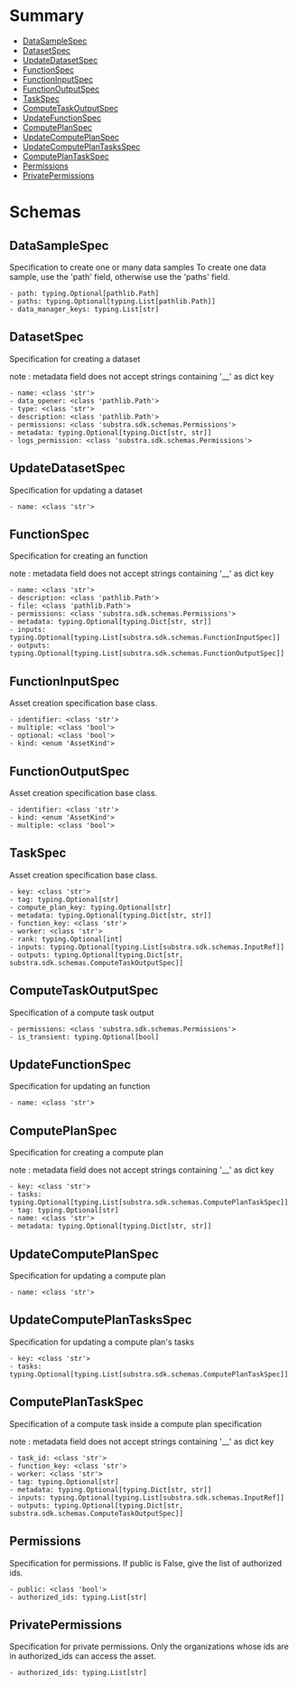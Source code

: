 # Summary

- [DataSampleSpec](#DataSampleSpec)
- [DatasetSpec](#DatasetSpec)
- [UpdateDatasetSpec](#UpdateDatasetSpec)
- [FunctionSpec](#FunctionSpec)
- [FunctionInputSpec](#FunctionInputSpec)
- [FunctionOutputSpec](#FunctionOutputSpec)
- [TaskSpec](#TaskSpec)
- [ComputeTaskOutputSpec](#ComputeTaskOutputSpec)
- [UpdateFunctionSpec](#UpdateFunctionSpec)
- [ComputePlanSpec](#ComputePlanSpec)
- [UpdateComputePlanSpec](#UpdateComputePlanSpec)
- [UpdateComputePlanTasksSpec](#UpdateComputePlanTasksSpec)
- [ComputePlanTaskSpec](#ComputePlanTaskSpec)
- [Permissions](#Permissions)
- [PrivatePermissions](#PrivatePermissions)


# Schemas

## DataSampleSpec
Specification to create one or many data samples
To create one data sample, use the 'path' field, otherwise use
the 'paths' field.
```text
- path: typing.Optional[pathlib.Path]
- paths: typing.Optional[typing.List[pathlib.Path]]
- data_manager_keys: typing.List[str]
```

## DatasetSpec
Specification for creating a dataset

note : metadata field does not accept strings containing '__' as dict key
```text
- name: <class 'str'>
- data_opener: <class 'pathlib.Path'>
- type: <class 'str'>
- description: <class 'pathlib.Path'>
- permissions: <class 'substra.sdk.schemas.Permissions'>
- metadata: typing.Optional[typing.Dict[str, str]]
- logs_permission: <class 'substra.sdk.schemas.Permissions'>
```

## UpdateDatasetSpec
Specification for updating a dataset
```text
- name: <class 'str'>
```

## FunctionSpec
Specification for creating an function

note : metadata field does not accept strings containing '__' as dict key
```text
- name: <class 'str'>
- description: <class 'pathlib.Path'>
- file: <class 'pathlib.Path'>
- permissions: <class 'substra.sdk.schemas.Permissions'>
- metadata: typing.Optional[typing.Dict[str, str]]
- inputs: typing.Optional[typing.List[substra.sdk.schemas.FunctionInputSpec]]
- outputs: typing.Optional[typing.List[substra.sdk.schemas.FunctionOutputSpec]]
```

## FunctionInputSpec
Asset creation specification base class.
```text
- identifier: <class 'str'>
- multiple: <class 'bool'>
- optional: <class 'bool'>
- kind: <enum 'AssetKind'>
```

## FunctionOutputSpec
Asset creation specification base class.
```text
- identifier: <class 'str'>
- kind: <enum 'AssetKind'>
- multiple: <class 'bool'>
```

## TaskSpec
Asset creation specification base class.
```text
- key: <class 'str'>
- tag: typing.Optional[str]
- compute_plan_key: typing.Optional[str]
- metadata: typing.Optional[typing.Dict[str, str]]
- function_key: <class 'str'>
- worker: <class 'str'>
- rank: typing.Optional[int]
- inputs: typing.Optional[typing.List[substra.sdk.schemas.InputRef]]
- outputs: typing.Optional[typing.Dict[str, substra.sdk.schemas.ComputeTaskOutputSpec]]
```

## ComputeTaskOutputSpec
Specification of a compute task output
```text
- permissions: <class 'substra.sdk.schemas.Permissions'>
- is_transient: typing.Optional[bool]
```

## UpdateFunctionSpec
Specification for updating an function
```text
- name: <class 'str'>
```

## ComputePlanSpec
Specification for creating a compute plan

note : metadata field does not accept strings containing '__' as dict key
```text
- key: <class 'str'>
- tasks: typing.Optional[typing.List[substra.sdk.schemas.ComputePlanTaskSpec]]
- tag: typing.Optional[str]
- name: <class 'str'>
- metadata: typing.Optional[typing.Dict[str, str]]
```

## UpdateComputePlanSpec
Specification for updating a compute plan
```text
- name: <class 'str'>
```

## UpdateComputePlanTasksSpec
Specification for updating a compute plan's tasks
```text
- key: <class 'str'>
- tasks: typing.Optional[typing.List[substra.sdk.schemas.ComputePlanTaskSpec]]
```

## ComputePlanTaskSpec
Specification of a compute task inside a compute plan specification

note : metadata field does not accept strings containing '__' as dict key
```text
- task_id: <class 'str'>
- function_key: <class 'str'>
- worker: <class 'str'>
- tag: typing.Optional[str]
- metadata: typing.Optional[typing.Dict[str, str]]
- inputs: typing.Optional[typing.List[substra.sdk.schemas.InputRef]]
- outputs: typing.Optional[typing.Dict[str, substra.sdk.schemas.ComputeTaskOutputSpec]]
```

## Permissions
Specification for permissions. If public is False,
give the list of authorized ids.
```text
- public: <class 'bool'>
- authorized_ids: typing.List[str]
```

## PrivatePermissions
Specification for private permissions. Only the organizations whose
ids are in authorized_ids can access the asset.
```text
- authorized_ids: typing.List[str]
```

